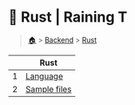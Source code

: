 # 👿 Rust  | Raining T

> [🏠](/) > [Backend](/backend) > [Rust](/backend/rust)

<table><thead><tr><th></th><th>Rust</th></tr></thead><tbody><tr><td>1</td><td><a href="/backend/rust/01-language">Language</a></td></tr><tr><td>2</td><td><a href="/backend/rust/02-sample-files">Sample files</a></td></tr></tbody></table>

